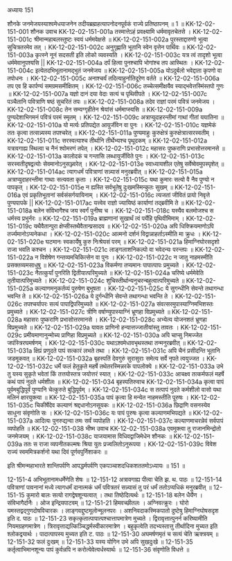 अध्यायः 151

शौनके जनमेजयस्याश्वमेधयाजनेन तदीयब्रह्महत्यापनोदनपूर्वकं राज्ये प्रतिष्ठापनम् ॥ 1 ॥
KK-12-02-151-001	शौनक उवाच 
KK-12-02-151-001a	तस्मात्तेऽहं प्रवक्ष्यामि धर्ममावृतचेतसे ।
KK-12-02-151-001c	श्रीमान्महाबलस्तुष्टः स्वयं धर्ममवेक्षसे ॥
KK-12-02-151-002a	पुरस्ताद्दारुणो भूत्वा सुचित्रतरमेव तत् ।
KK-12-02-151-002c	अनुगृह्णाति भूतानि स्वेन वृत्तेन पार्थिवः ॥
KK-12-02-151-003a	कृत्स्ने नूनं सदसती इति लोको व्यवस्यति ।
KK-12-02-151-003c	यत्र त्वं तादृशो भूत्वा धर्ममेवानुपश्यसि ||
KK-12-02-151-004a	दर्पं हित्वा पुनश्चापि भोगांश्च तप आस्थितः ।
KK-12-02-151-004c	इत्येतदभिभूतानामद्भुतं जनमेजय ॥
KK-12-02-151-005a	योऽदुर्बलो भवेद्दाता कृपणो वा तपोधनः ।
KK-12-02-151-005c	अनाश्चर्यं तदित्याहुर्नातिदूरेण वर्तते ॥
KK-12-02-151-006a	तप एव हि कार्पण्यं समग्रमसमीक्षितम् ।
KK-12-02-151-006c	तच्चेत्समीक्षयैव स्याद्भवेत्तस्मिंस्तपो गुणः ॥
KK-12-02-151-007a	यज्ञो दानं दया वेदाः सत्यं च पृथिवीपते ।
KK-12-02-151-007c	पञ्चैतानि पवित्राणि षष्ठं सुचरितं तपः ॥
KK-12-02-151-008a	तदेव राज्ञां परमं पवित्रं जनमेजय ।
KK-12-02-151-008c	तेन सम्यग्गृहीतेन श्रेयांसं धर्ममाप्स्यसि ॥
KK-12-02-151-009a	पुण्यदेशाभिगमनं पवित्रं परमं स्मृतम् ।
KK-12-02-151-009c	अत्राप्युदाहरन्तीमां गाथां गीतां ययातिना ॥
KK-12-02-151-010a	यो मर्त्यः प्रतिपद्येत आयुर्जीवेन वा पुनः ।
KK-12-02-151-010c	यज्ञमेकं ततः कृत्वा तत्सन्न्यस्य तपश्चरेत् ॥
KK-12-02-151-011a	पुण्यमाहुः कुरुक्षेत्रं कुरुक्षेत्रात्सरस्वतीम् ।
KK-12-02-151-011c	सरस्वत्याश्च तीर्थानि तीर्थेभ्यश्च पृथूदकम् ॥
KK-12-02-151-012a	यत्रावगाह्य स्थित्वा च नैनं श्वोमरणं तपेत् ।
KK-12-02-151-012c	महासरः पुष्कराणि प्रभासोत्तरमानसे ॥
KK-12-02-151-013a	कालोदकं च गन्तासि लब्धायुर्जीविते पुनः ।
KK-12-02-151-013c	सरस्वतीदृषद्वत्योः सेवमानोऽनुसञ्ज्वरेत् ।
KK-12-02-151-013e	स्वाध्यायशील एतेषु सर्वेष्वेवमुपस्पृशेत् ॥
KK-12-02-151-014ac	त्यागधर्मं पवित्राणां सन्न्यासं मनुरब्रवीत् ॥
KK-12-02-151-015a	अत्राप्युदाहरन्तीमा गाथाः सत्यवता कृताः ।
KK-12-02-151-015c	यथा कुमारः सत्यो वै नैव पुण्यो न पापकृत् ।
KK-12-02-151-015e	न ह्यस्ति सर्वभूतेषु दुःखमस्मिन्कुतः सुखम् ॥
KK-12-02-151-016a	एवं प्रकृतिभूतानां सर्वसंसर्गयायिनाम् ।
KK-12-02-151-016c	त्यजतां जीवितं प्रायो निवृत्ते पुण्यपापके ||
KK-12-02-151-017ac	यत्त्वेव राज्ञो ज्यायिष्ठं कार्याणां तद्ब्रवीमि ते ॥
KK-12-02-151-018a	बलेन संविभागैश्च जय स्वर्गं पुनीष्व च ।
KK-12-02-151-018c	यस्यैव बलमोजश्च स धर्मस्य प्रभुर्नरः ॥
KK-12-02-151-019a	ब्राह्मणानां सुखार्थं त्वं पर्येहि पृथिवीमिमाम् ।
KK-12-02-151-019c	यथैवैतान्पुरा क्षेप्सीस्तथैवैतान्प्रसादय ॥
KK-12-02-151-020a	अपि धिक्क्रियमाणोऽपि तर्ज्यमानोऽप्यनेकधा ।
KK-12-02-151-020c	आत्मनो दर्शनं विद्वान्नाहर्ताऽस्मीति मा क्रुधः ।
KK-12-02-151-020e	घटमानः स्वकार्येषु कुरु निःश्रेयसं परम् ॥
KK-12-02-151-021a	हिमाग्निघोरसदृशो राजा भवति कश्चन ।
KK-12-02-151-021c	लाङ्गलाशनिकल्पो वा भवेदन्यः परन्तपः ॥
KK-12-02-151-022a	न विशेषेण गन्तव्यमचिकित्सेन वा पुनः ।
KK-12-02-151-022c	न जातु नाहमस्मीति प्रसक्तव्यमसाधुषु ॥
KK-12-02-151-023a	विकर्मणा तप्यमानः पापात्पापः प्रमुच्यते ।
KK-12-02-151-023c	नैतत्कुर्यां पुनरिति द्वितीयात्परिमुच्यते ॥
KK-12-02-151-024a	चरिष्ये धर्ममेवेति तृतीयात्परिमुच्यते ।
KK-12-02-151-024c	शुचिस्तीर्थान्यनुचरन्बहुत्वात्परिमुच्यते ॥
KK-12-02-151-025a	कल्याणमनुकर्तव्यं पुरुषेण बुभूषता ।
KK-12-02-151-025c	ये सुगन्धीनि सेवन्ते तथागन्धा भवन्ति ते ॥
KK-12-02-151-026a	ये दुर्गन्धीनि सेवन्ते तथागन्धा भवन्ति ते ।
KK-12-02-151-026c	तपश्चर्यापरः सत्यं पापाद्विपरिमुच्यते ॥
KK-12-02-151-027a	संवत्सरमुपास्याग्निमभिशस्तः प्रमुच्यते ।
KK-12-02-151-027c	त्रीणि वर्षाण्युपास्याग्निं भ्रूणहा विप्रमुच्यते ॥
KK-12-02-151-028a	महासरः पुष्कराणि प्रभासोत्तरमानसे ।
KK-12-02-151-028c	अभ्येत्य योजनशतं भ्रूणहा विप्रमुच्यते ॥
KK-12-02-151-029a	यावतः प्राणिनो हन्यात्तज्जातीयांस्तु तावतः ।
KK-12-02-151-029c	प्रमीयमाणानुन्मोच्य प्राणिहा विप्रमुच्यते ॥
KK-12-02-151-030a	अपि चाप्सु निमज्जेत जपंस्त्रिरघमर्षणम् ।
KK-12-02-151-030c	यथाऽश्वमेधावभृथस्तथा तन्मनुरब्रवीत् ॥
KK-12-02-151-031a	क्षिप्रं प्रणुदते पापं सत्कारं लभते तथा ।
KK-12-02-151-031c	अपि चैनं प्रसीदन्ति भूतानि जडमूकवत् ॥
KK-12-02-151-032a	बृहस्पतिं देवगुरुं सुरासुराः समेत्य सर्वे नृपते त्वयुज्जत ।
KK-12-02-151-032c	धर्मे फलं हेतुकृते महर्षे तथेतरस्मिन्नरके पापलोक्ये ॥
KK-12-02-151-033a	उभे तु यस्य सुकृते भवेतां किं तत्तयोस्तत्र जयोत्तरं स्यात् ।
KK-12-02-151-033c	आचक्ष्व तत्कर्मफलं महर्षे कथं पापं नुदते धर्मशीलः ॥
KK-12-02-151-034	बृहस्पतिरुवाच 
KK-12-02-151-034a	कृत्वा पापं पूर्वमबुद्धिपूर्वं पुण्यानि चेत्कुरुते बुद्धिपूर्वम् ।
KK-12-02-151-034c	स तत्पापं नुदते कर्मशीलो वासो यथा मलिनं क्षारयुक्त्या ॥
KK-12-02-151-035a	पापं कृत्वा हि मन्येत नाहमस्तीति पूरुषः ।
KK-12-02-151-035c	चिकीर्षेदेव कल्याणं श्रद्दधानोऽनसूयकः ॥
KK-12-02-151-036a	छिद्राणि वसनस्येव साधुना संवृणोति सः ।
KK-12-02-151-036c	यः पापं पुरुषः कृत्वा कल्याणमभिपद्यते ॥
KK-12-02-151-037a	आदित्यः पुनरुद्यन्वा तमः सर्वं व्यपोहति ।
KK-12-02-151-037c	कल्याणमाचरन्नेवं सर्वपापं व्यपोहति ॥
KK-12-02-151-038	भीष्म उवाच 
KK-12-02-151-038a	एवमुक्त्वा तु राजानमिन्द्रोतो जनमेजयम् ।
KK-12-02-151-038c	याजयामास विधिवद्वाजिमेधेन शौनकः ॥
KK-12-02-151-039a	ततः स राजा व्यपनीतकल्मषः श्रिया युतः प्रज्वलितोऽनुरूपया ।
KK-12-02-151-039c	विवेश राज्यं स्वममित्रकर्शनो यथा दिवं पूर्णवपुर्निशाकरः ॥ 

इति श्रीमन्महाभारते शान्तिपर्वणि आपद्धर्मपर्वणि एकपञ्चाशदधिकशततमोऽध्यायः ॥ 151 ॥

12-151-4 अभिभूतानामधर्मेणेति शेषः ॥ 12-151-12 अत्रावगाह्य पीत्वा चेति झ. थ. पाठः ॥ 12-151-14 पवित्राणां पावनानां मध्ये त्यागधर्मं दानात्मकं धर्मं पवित्रतरं सन्न्यासं तु परं धर्मं ततोऽप्यधिकं मनुरब्रवीत् ॥ 12-151-15 कुमारो बालः सत्यो रागद्वेषशून्यत्वात् । तथा तिष्ठेदित्यर्थः ॥ 12-151-18 बलेन धैर्येण । संविभागैर्दानैः । ओज इन्द्रियपाटवम् ॥ 12-151-21 हिमवच्छीतलः । अग्निवत्क्रूरः । घोरो यमस्तद्वद्गुणदोषविचारकः । लाङ्गवद्दुष्टमूलोन्मूलनपरः । अशनिवदाकस्मिकपातो दुष्टेषु हिमाग्निघोषसदृश इति द. पाठः ॥ 12-151-23 सकृत्कृतात्पापात्पश्चात्तापमात्रेण मुच्यते । द्विरावृत्तात्पुनर्न करिष्यामीति नियमग्रहणमात्रेण । त्रिरावृत्ताद्यत्किञ्चिद्धर्मस्वीकारमात्रेण । बहुकृत्वेति तदभ्यस्तात्तु तीर्थादिना मुच्यत इति श्लोकद्वयार्थः । पादात्पापस्य मुच्यत इति ट. पाठः ॥ 12-151-30 अघमर्षणमृतं च सत्यं चेति ऋक्त्रयम् ॥ 12-151-32 फलं दुःखम् ॥ 12-151-33 यस्य योगिन उभे अपि सुखदुःखे ॥ 12-151-35 कर्तृत्वाभिमानशून्यः पापं कुर्वन्नपि न करोत्येवेत्यर्धस्यार्थः ॥ 12-151-36 संवृणोति विधत्ते ॥
